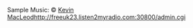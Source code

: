 Sample Music: © [Kevin MacLeod](http://incompetech.com/m/c/royalty-free/index.html)http://freeuk23.listen2myradio.com:30800/admin.cgi

